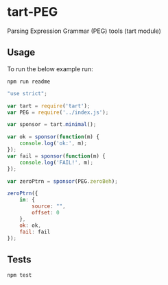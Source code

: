 tart-PEG
========

Parsing Expression Grammar (PEG) tools (tart module)

## Usage

To run the below example run:

    npm run readme

```javascript
"use strict";

var tart = require('tart');
var PEG = require('../index.js');

var sponsor = tart.minimal();

var ok = sponsor(function(m) {
    console.log('ok:', m);
});
var fail = sponsor(function(m) {
    console.log('FAIL!', m);
});

var zeroPtrn = sponsor(PEG.zeroBeh);

zeroPtrn({
    in: {
        source: "",
        offset: 0
    },
    ok: ok,
    fail: fail
});
```

## Tests

    npm test
